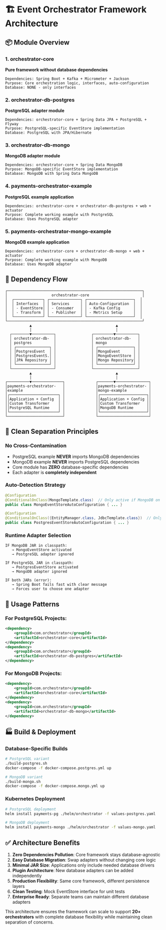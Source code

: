 # 🏗️ Event Orchestrator Framework Architecture

## 📦 Module Overview

### 1. **orchestrator-core** 
**Pure framework without database dependencies**
```
Dependencies: Spring Boot + Kafka + Micrometer + Jackson
Purpose: Core orchestration logic, interfaces, auto-configuration
Database: NONE - only interfaces
```

### 2. **orchestrator-db-postgres**
**PostgreSQL adapter module**
```
Dependencies: orchestrator-core + Spring Data JPA + PostgreSQL + Flyway
Purpose: PostgreSQL-specific EventStore implementation
Database: PostgreSQL with JPA/Hibernate
```

### 3. **orchestrator-db-mongo** 
**MongoDB adapter module**
```
Dependencies: orchestrator-core + Spring Data MongoDB
Purpose: MongoDB-specific EventStore implementation  
Database: MongoDB with Spring Data MongoDB
```

### 4. **payments-orchestrator-example**
**PostgreSQL example application**
```
Dependencies: orchestrator-core + orchestrator-db-postgres + web + actuator
Purpose: Complete working example with PostgreSQL
Database: Uses PostgreSQL adapter
```

### 5. **payments-orchestrator-mongo-example**
**MongoDB example application**
```
Dependencies: orchestrator-core + orchestrator-db-mongo + web + actuator
Purpose: Complete working example with MongoDB
Database: Uses MongoDB adapter
```

## 🔄 Dependency Flow

```
┌─────────────────────────────────────────────────────────────┐
│                    orchestrator-core                        │
│  ┌─────────────┐ ┌──────────────┐ ┌─────────────────────┐  │
│  │ Interfaces  │ │ Services     │ │ Auto-Configuration  │  │
│  │ - EventStore│ │ - Consumer   │ │ - Kafka Config      │  │
│  │ - Transform │ │ - Publisher  │ │ - Metrics Setup     │  │
│  └─────────────┘ └──────────────┘ └─────────────────────┘  │
└─────────────────────────────────────────────────────────────┘
           ▲                                      ▲
           │                                      │
  ┌────────▼──────────┐                ┌─────────▼──────────┐
  │ orchestrator-db-  │                │ orchestrator-db-   │
  │ postgres          │                │ mongo              │
  │ ┌───────────────┐ │                │ ┌────────────────┐ │
  │ │PostgresEvent  │ │                │ │MongoEvent      │ │
  │ │PostgresEventS.│ │                │ │MongoEventStore │ │
  │ │JPA Repository │ │                │ │Mongo Repository│ │
  │ └───────────────┘ │                │ └────────────────┘ │
  └───────────────────┘                └────────────────────┘
           ▲                                      ▲
           │                                      │
┌──────────▼──────────────┐              ┌───────▼───────────────┐
│payments-orchestrator-   │              │payments-orchestrator- │
│example                  │              │mongo-example          │
│┌──────────────────────┐ │              │┌─────────────────────┐│
││Application + Config  │ │              ││Application + Config ││
││Custom Transformer    │ │              ││Custom Transformer   ││
││PostgreSQL Runtime    │ │              ││MongoDB Runtime      ││
│└──────────────────────┘ │              │└─────────────────────┘│
└─────────────────────────┘              └───────────────────────┘
```

## 🎯 Clean Separation Principles

### **No Cross-Contamination**
- PostgreSQL example **NEVER** imports MongoDB dependencies
- MongoDB example **NEVER** imports PostgreSQL dependencies  
- Core module has **ZERO** database-specific dependencies
- Each adapter is **completely independent**

### **Auto-Detection Strategy**
```java
@Configuration
@ConditionalOnClass(MongoTemplate.class)  // Only active if MongoDB on classpath
public class MongoEventStoreAutoConfiguration { ... }

@Configuration  
@ConditionalOnClass({EntityManager.class, JdbcTemplate.class})  // Only if PostgreSQL
public class PostgresEventStoreAutoConfiguration { ... }
```

### **Runtime Adapter Selection**
```
IF MongoDB JAR in classpath:
   → MongoEventStore activated
   → PostgreSQL adapter ignored

IF PostgreSQL JAR in classpath:  
   → PostgresEventStore activated
   → MongoDB adapter ignored

IF both JARs (error):
   → Spring Boot fails fast with clear message
   → Forces user to choose one adapter
```

## 🚀 Usage Patterns

### **For PostgreSQL Projects:**
```xml
<dependency>
    <groupId>com.orchestrator</groupId>
    <artifactId>orchestrator-core</artifactId>
</dependency>
<dependency>
    <groupId>com.orchestrator</groupId>
    <artifactId>orchestrator-db-postgres</artifactId>
</dependency>
```

### **For MongoDB Projects:**  
```xml
<dependency>
    <groupId>com.orchestrator</groupId>
    <artifactId>orchestrator-core</artifactId>
</dependency>
<dependency>
    <groupId>com.orchestrator</groupId>
    <artifactId>orchestrator-db-mongo</artifactId>
</dependency>
```

## 🏭 Build & Deployment

### **Database-Specific Builds**
```bash
# PostgreSQL variant
./build-postgres.sh
docker-compose -f docker-compose.postgres.yml up

# MongoDB variant  
./build-mongo.sh
docker-compose -f docker-compose.mongo.yml up
```

### **Kubernetes Deployment**
```bash
# PostgreSQL deployment
helm install payments-pg ./helm/orchestrator -f values-postgres.yaml

# MongoDB deployment  
helm install payments-mongo ./helm/orchestrator -f values-mongo.yaml
```

## ✅ Architecture Benefits

1. **Zero Dependencies Pollution**: Core framework stays database-agnostic
2. **Easy Database Migration**: Swap adapters without changing core logic  
3. **Minimal JAR Size**: Applications only include needed database drivers
4. **Plugin Architecture**: New database adapters can be added independently
5. **Production Flexibility**: Same core framework, different persistence layers
6. **Clean Testing**: Mock EventStore interface for unit tests
7. **Enterprise Ready**: Separate teams can maintain different database adapters

This architecture ensures the framework can scale to support **20+ orchestrators** with complete database flexibility while maintaining clean separation of concerns.